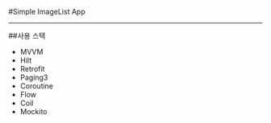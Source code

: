 #Simple ImageList App
___
##사용 스택
* MVVM
* Hilt
* Retrofit
* Paging3
* Coroutine
* Flow
* Coil
* Mockito


